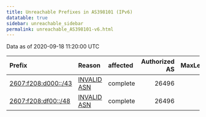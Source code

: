```yaml
---
title: Unreachable Prefixes in AS398101 (IPv6)
datatable: true
sidebar: unreachable_sidebar
permalink: unreachable_AS398101-v6.html
---
```


Data as of 2020-09-18 11:20:00 UTC


<div class="datatable-begin"></div>

| Prefix                                                           | Reason                                                                                                      | affected   |   Authorized AS |   MaxLength | Anchor                           |   unreachable /48s |
|:-----------------------------------------------------------------|:------------------------------------------------------------------------------------------------------------|:-----------|----------------:|------------:|:---------------------------------|-------------------:|
| [2607:f208:d000::/43](https://stat.ripe.net/2607:f208:d000::/43) | [INVALID ASN](https://rpki-validator.ripe.net/announcement-preview?asn=AS398101&prefix=2607:f208:d000::/43) | complete   |           26496 |          48 | [ARIN](unreachable_ARIN-v6.html) |                 32 |
| [2607:f208:df00::/48](https://stat.ripe.net/2607:f208:df00::/48) | [INVALID ASN](https://rpki-validator.ripe.net/announcement-preview?asn=AS398101&prefix=2607:f208:df00::/48) | complete   |           26496 |          48 | [ARIN](unreachable_ARIN-v6.html) |                  1 |

<div class="datatable-end"></div>